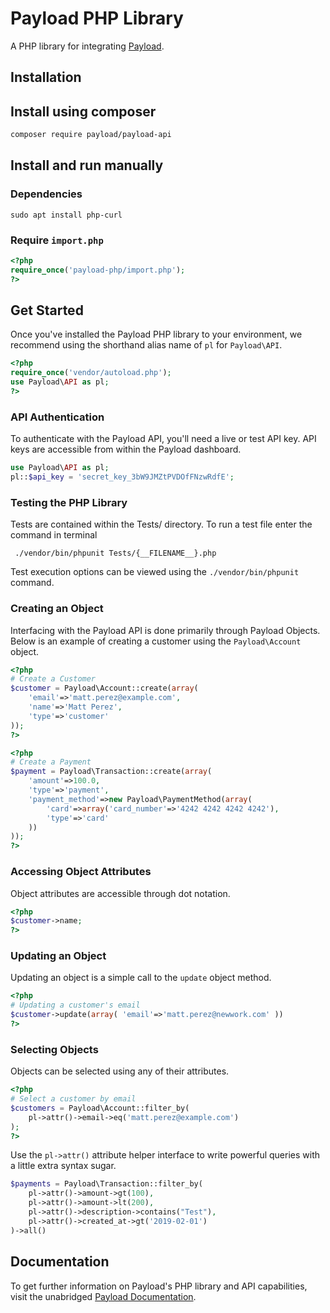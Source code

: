# Payload PHP Library

A PHP library for integrating [Payload](https://payload.co).

## Installation

## Install using composer

```bash
composer require payload/payload-api
```

## Install and run manually

### Dependencies

```
sudo apt install php-curl
```

### Require `import.php`

```php
<?php
require_once('payload-php/import.php');
?>
```

## Get Started

Once you've installed the Payload PHP library to your environment,
we recommend
using the shorthand alias name of `pl` for `Payload\API`.

```php
<?php
require_once('vendor/autoload.php');
use Payload\API as pl;
?>
```

### API Authentication

To authenticate with the Payload API, you'll need a live or test API key. API
keys are accessible from within the Payload dashboard.

```php
use Payload\API as pl;
pl::$api_key = 'secret_key_3bW9JMZtPVDOfFNzwRdfE';
```


### Testing the PHP Library

Tests are contained within the Tests/ directory. To run a test file enter the 
command in terminal 

```  ./vendor/bin/phpunit Tests/{__FILENAME__}.php ```

Test execution options can be viewed using the ``` ./vendor/bin/phpunit ``` command.


### Creating an Object

Interfacing with the Payload API is done primarily through Payload Objects. Below is an example of
creating a customer using the `Payload\Account` object.


```php
<?php
# Create a Customer
$customer = Payload\Account::create(array(
    'email'=>'matt.perez@example.com',
    'name'=>'Matt Perez',
    'type'=>'customer'
));
?>
```


```php
<?php
# Create a Payment
$payment = Payload\Transaction::create(array(
    'amount'=>100.0,
    'type'=>'payment',
    'payment_method'=>new Payload\PaymentMethod(array(
        'card'=>array('card_number'=>'4242 4242 4242 4242'),
        'type'=>'card'
    ))
));
?>
```

### Accessing Object Attributes
                                         
Object attributes are accessible through dot notation.

```php
<?php
$customer->name;
?>
```

### Updating an Object

Updating an object is a simple call to the `update` object method.

```php
<?php
# Updating a customer's email
$customer->update(array( 'email'=>'matt.perez@newwork.com' ))
?>
```

### Selecting Objects

Objects can be selected using any of their attributes.

```php
<?php
# Select a customer by email
$customers = Payload\Account::filter_by(
    pl->attr()->email->eq('matt.perez@example.com')
);
?>
```

Use the `pl->attr()` attribute helper
interface to write powerful queries with a little extra syntax sugar.

```php
$payments = Payload\Transaction::filter_by(
    pl->attr()->amount->gt(100),
    pl->attr()->amount->lt(200),
    pl->attr()->description->contains("Test"),
    pl->attr()->created_at->gt('2019-02-01')
)->all()
```

## Documentation

To get further information on Payload's PHP library and API capabilities,
visit the unabridged [Payload Documentation](https://docs.payload.co/?php).
